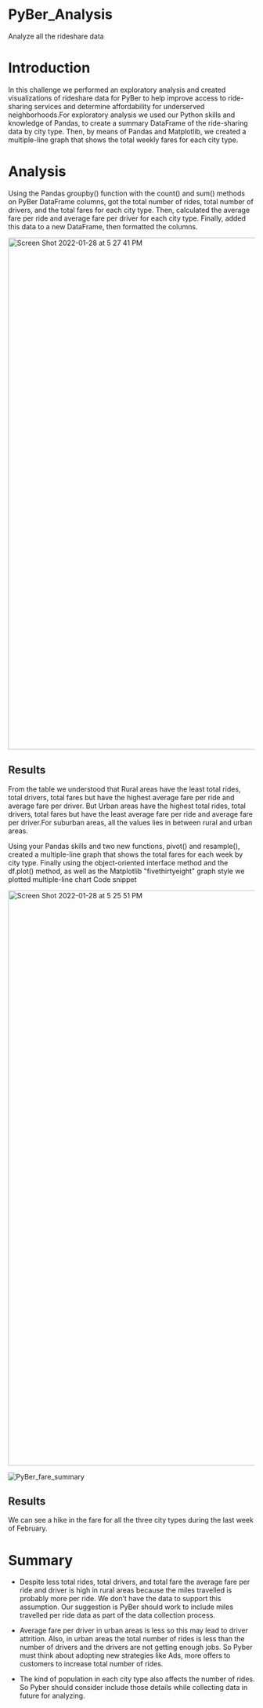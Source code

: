 # PyBer_Analysis
Analyze all the rideshare data

# Introduction
   
  In this challenge we performed an exploratory analysis and
created visualizations of rideshare data for PyBer to help improve access to ride-sharing services and determine affordability for underserved neighborhoods.For exploratory analysis we used our Python skills and knowledge of Pandas, to create a summary DataFrame of the ride-sharing data by city type. Then, by means of Pandas and Matplotlib, we created a multiple-line graph that shows the total weekly fares for each city type.

# Analysis

   Using the Pandas groupby() function with the count() and sum() methods on PyBer DataFrame columns, got the total number of rides, total number of drivers, and the total fares for each city type. Then, calculated the average fare per ride and average fare per driver for each city type. Finally, added this data to a new DataFrame, then formatted the columns.
   
   <img width="1043" alt="Screen Shot 2022-01-28 at 5 27 41 PM" src="https://user-images.githubusercontent.com/72629108/151638918-1f46c3cc-02c3-4a66-8424-bc5eb6f1a93f.png">


## Results
   
   From the table we understood that Rural areas have the least total rides, total drivers, total fares but have the highest average fare per ride and average fare per driver. But Urban areas have the highest total rides, total drivers, total fares but have the least average fare per ride and average fare per driver.For suburban areas, all the values lies in between rural and urban areas.

   Using your Pandas skills and two new functions, pivot() and resample(), created a multiple-line graph that shows the total fares for each week by city type. Finally using the object-oriented interface method and the df.plot() method, as well as the Matplotlib "fivethirtyeight" graph style we plotted multiple-line chart 
  Code snippet
  
   <img width="1172" alt="Screen Shot 2022-01-28 at 5 25 51 PM" src="https://user-images.githubusercontent.com/72629108/151638848-1eb429c0-7a67-4124-b7e1-ec1cf6229292.png">

  
  ![PyBer_fare_summary](https://user-images.githubusercontent.com/72629108/151638744-edb186b4-9cd1-4217-9d71-dbd83124697e.png)
 

## Results
   
   We can see a hike in the fare for all the three city types during the last week of February.

# Summary

  *  Despite less total rides, total drivers, and total fare the average fare per ride and driver is high in rural areas because the miles travelled is probably more per ride. We don’t have the data to support this assumption. Our suggestion is PyBer should work to include miles travelled per ride data as part of the data collection process.
   
  *   Average fare per driver in urban areas is less so this may lead to driver attrition. Also, in urban areas the total number of rides is less than the number of drivers and the drivers are not getting enough jobs.  So Pyber must think about adopting new strategies like Ads, more offers to customers to increase total number of rides.  
   
  *  The kind of population in each city type also affects the number of rides. So Pyber should consider include those details while collecting data in future for analyzing.



